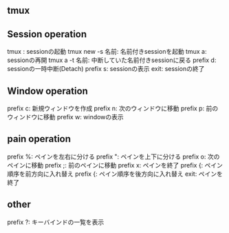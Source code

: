 ## tmux

## Session operation
tmux : sessionの起動
tmux new -s 名前: 名前付きsessionを起動
tmux a: sessionの再開
tmux a -t 名前: 中断していた名前付きsessionに戻る 
prefix d: sessionの一時中断(Detach)
prefix s: sessionの表示
exit: sessionの終了

## Window operation
prefix c: 新規ウィンドウを作成
prefix n: 次のウィンドウに移動
prefix p: 前のウィンドウに移動
prefix w: windowの表示

## pain operation
prefix %: ペインを左右に分ける
prefix ": ペインを上下に分ける
prefix o: 次のペインに移動
prefix ;: 前のペインに移動
prefix x: ペインを終了
prefix {: ペイン順序を前方向に入れ替え
prefix {: ペイン順序を後方向に入れ替え
exit: ペインを終了

## other
prefix ?: キーバインドの一覧を表示
